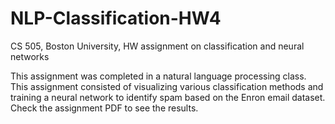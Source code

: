 # NLP-Classification-HW4
CS 505, Boston University, HW assignment on classification and neural networks

This assignment was completed in a natural language processing class. This assignment consisted of visualizing various classification methods and training a neural network to identify spam based on the Enron email dataset. Check the assignment PDF to see the results.
